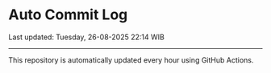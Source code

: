 # Auto Commit Log

Last updated: Tuesday, 26-08-2025 22:14 WIB

---

This repository is automatically updated every hour using GitHub Actions.
